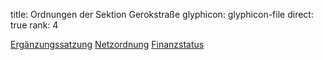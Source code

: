 title: Ordnungen der Sektion Gerokstraße
glyphicon: glyphicon-file
direct: true
rank: 4

[Ergänzungssatzung](/documents/legal/division_gerokstraße/constitution.pdf)
[Netzordnung](/documents/legal/division_gerokstraße/network.pdf)
[Finanzstatus](/documents/legal/division_gerokstraße/finance.pdf)
